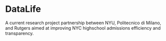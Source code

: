 # DataLife
A current research project partnership between NYU, Politecnico di Milano, and Rutgers aimed at improving NYC highschool admissions efficiency and transparency.
